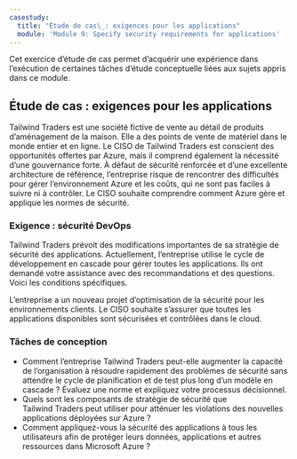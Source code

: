 ```yaml
---
casestudy:
  title: "Étude de cas\_: exigences pour les applications"
  module: 'Module 9: Specify security requirements for applications'
---
```


Cet exercice d’étude de cas permet d’acquérir une expérience dans l’exécution de certaines tâches d’étude conceptuelle liées aux sujets appris dans ce module.

## Étude de cas : exigences pour les applications

Tailwind Traders est une société fictive de vente au détail de produits d’aménagement de la maison. Elle a des points de vente de matériel dans le monde entier et en ligne. Le CISO de Tailwind Traders est conscient des opportunités offertes par Azure, mais il comprend également la nécessité d’une gouvernance forte. À défaut de sécurité renforcée et d’une excellente architecture de référence, l’entreprise risque de rencontrer des difficultés pour gérer l’environnement Azure et les coûts, qui ne sont pas faciles à suivre ni à contrôler. Le CISO souhaite comprendre comment Azure gère et applique les normes de sécurité.

### Exigence : sécurité DevOps

Tailwind Traders prévoit des modifications importantes de sa stratégie de sécurité des applications. Actuellement, l’entreprise utilise le cycle de développement en cascade pour gérer toutes les applications. Ils ont demandé votre assistance avec des recommandations et des questions. Voici les conditions spécifiques.

L’entreprise a un nouveau projet d’optimisation de la sécurité pour les environnements clients. Le CISO souhaite s’assurer que toutes les applications disponibles sont sécurisées et contrôlées dans le cloud.

### Tâches de conception

* Comment l’entreprise Tailwind Traders peut-elle augmenter la capacité de l’organisation à résoudre rapidement des problèmes de sécurité sans attendre le cycle de planification et de test plus long d’un modèle en cascade ? Évaluez une norme et expliquez votre processus décisionnel.
* Quels sont les composants de stratégie de sécurité que Tailwind Traders peut utiliser pour atténuer les violations des nouvelles applications déployées sur Azure ?
* Comment appliquez-vous la sécurité des applications à tous les utilisateurs afin de protéger leurs données, applications et autres ressources dans Microsoft Azure ?
